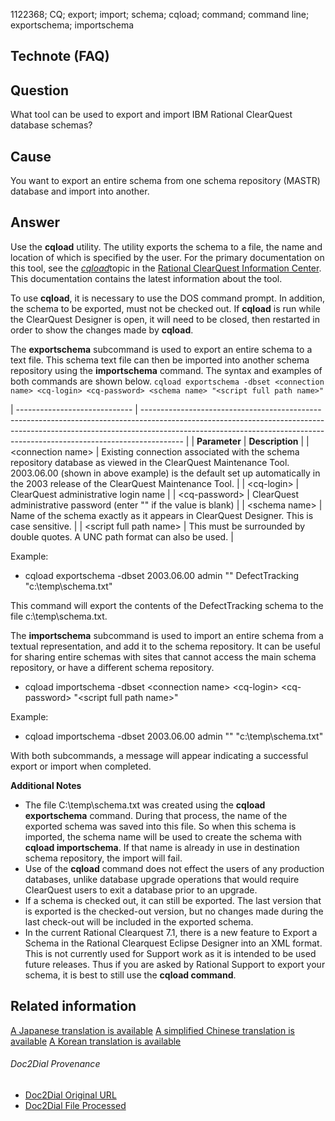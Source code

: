1122368; CQ; export; import; schema; cqload; command; command line; exportschema; importschema

## Technote (FAQ) ##


## Question ##

What tool can be used to export and import IBM Rational ClearQuest database schemas?

## Cause ##

You want to export an entire schema from one schema repository (MASTR) database and import into another\.

## Answer ##

Use the **cqload** utility\. The utility exports the schema to a file, the name and location of which is specified by the user\. For the primary documentation on this tool, see the [*cqload*][cqload]topic in the [Rational ClearQuest Information Center][]\. This documentation contains the latest information about the tool\.

To use **cqload**, it is necessary to use the DOS command prompt\. In addition, the schema to be exported, must not be checked out\. If **cqload** is run while the ClearQuest Designer is open, it will need to be closed, then restarted in order to show the changes made by **cqload**\.

The **exportschema** subcommand is used to export an entire schema to a text file\. This schema text file can then be imported into another schema repository using the **importschema** command\. The syntax and examples of both commands are shown below\.
`cqload exportschema -dbset <connection name> <cq-login> <cq-password> <schema name> "<script full path name>"`


| ----------------------------- | ---------------------------------------------------------------------------------------------------------------------------------------------------------------------------------------------------------------------------------------------------- |
| **Parameter**                 | **Description**                                                                                                                                                                                                                                      |
| &lt;connection name&gt;       | Existing connection associated with the schema repository database as viewed in the ClearQuest Maintenance Tool\. 2003\.06\.00 (shown in above example) is the default set up automatically in the 2003 release of the ClearQuest Maintenance Tool\. |
| &lt;cq\-login&gt;             | ClearQuest administrative login name                                                                                                                                                                                                                 |
| &lt;cq\-password&gt;          | ClearQuest administrative password (enter "" if the value is blank)                                                                                                                                                                                  |
| &lt;schema name&gt;           | Name of the schema exactly as it appears in ClearQuest Designer\. This is case sensitive\.                                                                                                                                                           |
| &lt;script full path name&gt; | This must be surrounded by double quotes\. A UNC path format can also be used\.                                                                                                                                                                      |


Example:


 *  cqload exportschema \-dbset 2003\.06\.00 admin "" DefectTracking "c:\\temp\\schema\.txt"


This command will export the contents of the DefectTracking schema to the file c:\\temp\\schema\.txt\.

The  **importschema** subcommand is used to import an entire schema from a textual representation, and add it to the schema repository\. It can be useful for sharing entire schemas with sites that cannot access the main schema repository, or have a different schema repository\.


 *  cqload importschema \-dbset &lt;connection name&gt; &lt;cq\-login&gt; &lt;cq\-password&gt; "&lt;script full path name&gt;"
    


Example:


 *  cqload importschema \-dbset 2003\.06\.00 admin "" "c:\\temp\\schema\.txt"


With both subcommands, a message will appear indicating a successful export or import when completed\.

**Additional Notes**

 *  The file C:\\temp\\schema\.txt was created using the **cqload exportschema** command\. During that process, the name of the exported schema was saved into this file\. So when this schema is imported, the schema name will be used to create the schema with **cqload importschema**\. If that name is already in use in destination schema repository, the import will fail\.
 *  Use of the **cqload** command does not effect the users of any production databases, unlike database upgrade operations that would require ClearQuest users to exit a database prior to an upgrade\.
 *  If a schema is checked out, it can still be exported\. The last version that is exported is the checked\-out version, but no changes made during the last check\-out will be included in the exported schema\.
 *  In the current Rational Clearquest 7\.1, there is a new feature to Export a Schema in the Rational Clearquest Eclipse Designer into an XML format\. This is not currently used for Support work as it is intended to be used future releases\. Thus if you are asked by Rational Support to export your schema, it is best to still use the **cqload command**\.

## Related information ##

[A Japanese translation is available][]
[A simplified Chinese translation is available][]
[A Korean translation is available][]



[cqload]: http://publib.boulder.ibm.com/infocenter/cqhelp/v8r0m0/topic/com.ibm.rational.clearquest.cli.doc/topics/r_cqload.htm
[Rational ClearQuest Information Center]: http://ibm.com/support/docview.wss?uid=swg27010159
[A Japanese translation is available]: http://www.ibm.com/support/docview.wss?uid=swg21392645
[A simplified Chinese translation is available]: http://www.ibm.com/support/docview.wss?uid=swg21504140
[A Korean translation is available]: http://www.ibm.com/support/docview.wss?uid=swg21445594

###### Doc2Dial Provenance ######

 * [Doc2Dial Original URL][]
 * [Doc2Dial File Processed][]

[Doc2Dial Original URL]: http://www.ibm.com/support/docview.wss?uid=swg21122368
[Doc2Dial File Processed]: file:///Users/wnm3/OSS/MDfromHTML/MDfromHTML/MarkdownGenerator/./test/swg21122368.json
